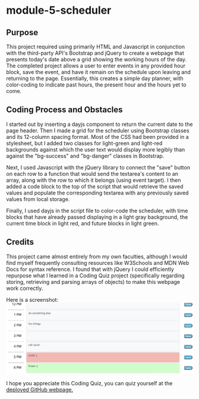# module-5-scheduler
## Purpose
This project required using primarily HTML and Javascript in conjunction with the third-party API's Bootstrap and jQuery to create a webpage that presents today's date above a grid showing the working hours of the day. The completed project allows a user to enter events in any provided hour block, save the event, and have it remain on the schedule upon leaving and returning to the page. Essentially, this creates a simple day planner, with color-coding to indicate past hours, the present hour and the hours yet to come.

## Coding Process and Obstacles
I started out by inserting a dayjs component to return the current date to the page header. Then I made a grid for the scheduler using Bootstrap classes and its 12-column spacing format. Most of the CSS had been provided in a stylesheet, but I added two classes for light-green and light-red backgrounds against which the user text would display more legibly than against the "bg-success" and "bg-danger" classes in Bootstrap.

Next, I used Javascript with the jQuery library to connect the "save" button on each row to a function that would send the textarea's content to an array, along with the row to which it belongs (using event target). I then added a code block to the top of the script that would retrieve the saved values and populate the corresponding textarea with any previously saved values from local storage.

Finally, I used dayjs in the script file to color-code the scheduler, with time blocks that have already passed displaying in a light gray background, the current time block in light red, and future blocks in light green.

## Credits
This project came almost entirely from my own faculties, although I would find myself frequently consulting resources like W3Schools and MDN Web Docs for syntax reference. I found that with jQuery I could efficiently repurpose what I learned in a Coding Quiz project (specifically regarding storing, retrieving and parsing arrays of objects) to make this webpage work correctly.


Here is a screenshot:
![screenshot of coding quiz webpage](demo.png)

I hope you appreciate this Coding Quiz, you can quiz yourself at the [deployed GitHub webpage.](https://briancampbell003.github.io/module-5-scheduler)